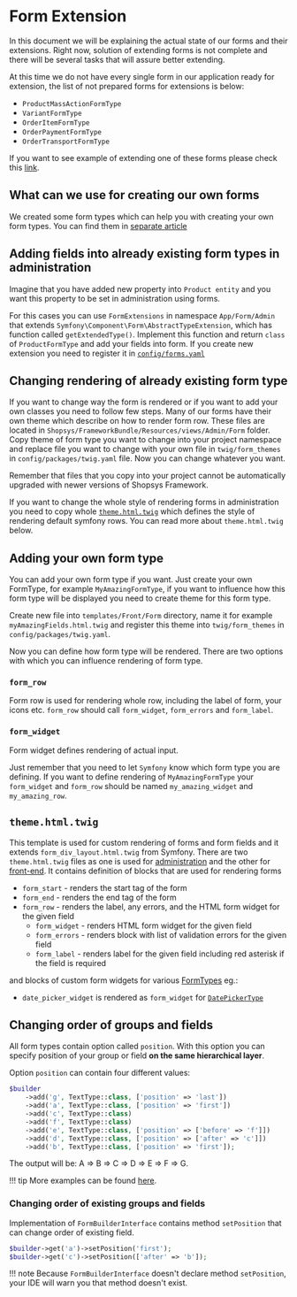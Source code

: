# Form Extension
In this document we will be explaining the actual state of our forms and their extensions. Right now,
solution of extending forms is not complete and there will be several tasks that will assure better extending.

At this time we do not have every single form in our application ready for extension, the list of not prepared
forms for extensions is below:

* `ProductMassActionFormType`
* `VariantFormType`
* `OrderItemFormType`
* `OrderPaymentFormType`
* `OrderTransportFormType`

If you want to see example of extending one of these forms please check this [link](https://github.com/shopsys/shopsys/commit/d6b84bf54c0b47c72eacc82d540987dd8078fa13).

## What can we use for creating our own forms
We created some form types which can help you with creating your own form types. You can find them in [separate article](../introduction/using-form-types.md)

## Adding fields into already existing form types in administration
Imagine that you have added new property into `Product entity` and you want this property to be set in administration
using forms.

For this cases you can use `FormExtensions` in namespace `App/Form/Admin` that extends `Symfony\Component\Form\AbstractTypeExtension`, which has function called `getExtendedType()`.
Implement this function and return `class` of `ProductFormType` and add your fields into form.
If you create new extension you need to register it in [`config/forms.yaml`](https://github.com/shopsys/shopsys/blob/master/project-base/config/forms.yaml)

## Changing rendering of already existing form type
If you want to change way the form is rendered or if you want to add your own classes you need to follow few steps.
Many of our forms have their own theme which describe on how to render form row. These files are located in `Shopsys/FrameworkBundle/Resources/views/Admin/Form` folder.
Copy theme of form type you want to change into your project namespace and replace file you want to
change with your own file in `twig/form_themes` in `config/packages/twig.yaml` file. Now you can change whatever you want.

Remember that files that you copy into your project cannot be automatically upgraded with newer versions of Shopsys Framework.

If you want to change the whole style of rendering forms in administration you need to copy whole [`theme.html.twig`](https://github.com/shopsys/shopsys/blob/master/packages/framework/src/Resources/views/Admin/Form/theme.html.twig) which defines the style of
rendering default symfony rows.
You can read more about `theme.html.twig` below.

## Adding your own form type
You can add your own form type if you want. Just create your own FormType, for example `MyAmazingFormType`, if you want
to influence how this form type will be displayed you need to create theme for this form type.

Create new file into `templates/Front/Form` directory, name it for example `myAmazingFields.html.twig` and register
this theme into `twig/form_themes` in `config/packages/twig.yaml`.

Now you can define how form type will be rendered. There are two options with which you can influence rendering of form type.

### `form_row`
Form row is used for rendering whole row, including the label of form, your icons etc. `form_row` should call `form_widget`, `form_errors` and `form_label`.

### `form_widget`
Form widget defines rendering of actual input.

Just remember that you need to let `Symfony` know which form type you are defining. If you want to define
rendering of `MyAmazingFormType` your `form_widget` and `form_row` should be named `my_amazing_widget` and `my_amazing_row`.

## `theme.html.twig`
This template is used for custom rendering of forms and form fields and it extends `form_div_layout.html.twig` from Symfony.
There are two `theme.html.twig` files as one is used for [administration](https://github.com/shopsys/shopsys/blob/master/packages/framework/src/Resources/views/Admin/Form/theme.html.twig) and the other for [front-end](https://github.com/shopsys/shopsys/blob/master/project-base/templates/Front/Form/theme.html.twig).
It contains definition of blocks that are used for rendering forms

- `form_start` - renders the start tag of the form
- `form_end` - renders the end tag of the form
- `form_row` - renders the label, any errors, and the HTML form widget for the given field
    - `form_widget` - renders HTML form widget for the given field
    - `form_errors` - renders block with list of validation errors for the given field
    - `form_label` - renders label for the given field including red asterisk if the field is required

and blocks of custom form widgets for various [FormTypes](../introduction/using-form-types.md) eg.:

- `date_picker_widget` is rendered as `form_widget` for [`DatePickerType`](https://github.com/shopsys/shopsys/blob/master/packages/framework/src/Form/DatePickerType.php)

## Changing order of groups and fields
All form types contain option called `position`. With this option you can specify position of your group or field **on the same hierarchical layer**.

Option `position` can contain four different values:

```php
$builder
    ->add('g', TextType::class, ['position' => 'last'])
    ->add('a', TextType::class, ['position' => 'first'])
    ->add('c', TextType::class)
    ->add('f', TextType::class)
    ->add('e', TextType::class, ['position' => ['before' => 'f']])
    ->add('d', TextType::class, ['position' => ['after' => 'c']])
    ->add('b', TextType::class, ['position' => 'first']);
```

The output will be: A => B => C => D => E => F => G.

!!! tip
    More examples can be found [here](https://github.com/shopsys/ordered-form/blob/master/doc/usage.md#position).

### Changing order of existing groups and fields

Implementation of `FormBuilderInterface` contains method `setPosition` that can change order of existing field.

```php
$builder->get('a')->setPosition('first');
$builder->get('c')->setPosition(['after' => 'b']);
```

!!! note
    Because `FormBuilderInterface` doesn't declare method `setPosition`, your IDE will warn you that method doesn't exist.
